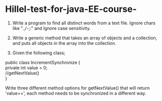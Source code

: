 # Hillel-test-for-java-EE-course-
1. Write a program to find all distinct words from a text file. Ignore chars like    ".,/-;:" and Ignore case sensitivity. 

2. Write a generic method that takes an array of objects and a collection, and puts all objects in the array into the collection. 

3. Given the following class; 

public class IncrementSynchronize {                                     
private int value = 0;                                     
//getNextValue()                   
} 

Write three different method options for getNextValue() that will return 'value++', each method needs to be synchronized in a different way.
